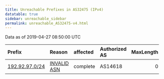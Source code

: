 ```yaml
---
title: Unreachable Prefixes in AS32475 (IPv4)
datatable: true
sidebar: unreachable_sidebar
permalink: unreachable_AS32475-v4.html
---
```


Data as of 2019-04-27 08:50:00 UTC


<div class="datatable-begin"></div>

| Prefix                                                 | Reason                                                                                                | affected   | Authorized AS   |   MaxLength | Anchor                           |   unreachable /24s |
|:-------------------------------------------------------|:------------------------------------------------------------------------------------------------------|:-----------|:----------------|------------:|:---------------------------------|-------------------:|
| [192.92.97.0/24](https://stat.ripe.net/192.92.97.0/24) | [INVALID ASN](https://rpki-validator.ripe.net/announcement-preview?asn=AS32475&prefix=192.92.97.0/24) | complete   | AS14618         |           0 | [ARIN](unreachable_ARIN-v4.html) |                  1 |

<div class="datatable-end"></div>